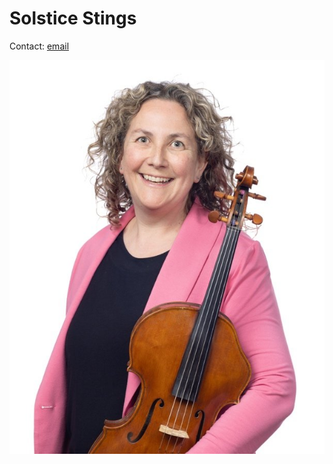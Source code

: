 # Solstice Stings
Contact: [email](mailto:info@solsticestrings.com?subject=Website%20Enquiry)

![It's Margot](https://github.com/scullen/solstice.github.io/blob/main/RMSO+Musicians+-+Margot+Scullen.jpeg?raw=true)
